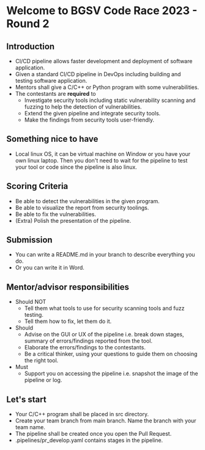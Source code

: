 # Welcome to BGSV Code Race 2023 - Round 2
## Introduction
* CI/CD pipeline allows faster development and deployment of software application.​
* Given a standard CI/CD pipeline in DevOps including building and testing software application.​
* Mentors shall give a C/C++ or Python program with some vulnerabilities.​
* The contestants are **required** to​
    * Investigate security tools including static vulnerability scanning and fuzzing to help the detection of vulnerabilities.​
    * Extend the given pipeline and integrate security tools.​
    * Make the findings from security tools user-friendly.

## Something nice to have
* Local linux OS, it can be virtual machine on Window or you have your own linux laptop. Then
you don't need to wait for the pipeline to test your tool or code since the pipeline is also linux.

## Scoring Criteria
* Be able to detect the vulnerabilities in the given program.​
* Be able to visualize the report from security toolings.​
* Be able to fix the vulnerabilities.​
* (Extra) Polish the presentation of the pipeline.

## Submission
* You can write a README.md in your branch to describe everything you do.
* Or you can write it in Word.

## Mentor/advisor responsibilities
* Should NOT
    * Tell them what tools to use for security scanning tools and fuzz testing.
    * Tell them how to fix, let them do it.
* Should
    * Advise on the GUI or UX of the pipeline i.e. break down stages, summary of errors/findings reported from the tool.
    * Elaborate the errors/findings to the contestants.
    * Be a critical thinker, using your questions to guide them on choosing the right tool.
* Must
    * Support you on accessing the pipeline i.e. snapshot the image of the pipeline or log.

## Let's start
* Your C/C++ program shall be placed in src directory.
* Create your team branch from main branch. Name the branch with your team name.
* The pipeline shall be created once you open the Pull Request.
* .pipelines/pr_develop.yaml contains stages in the pipeline.

